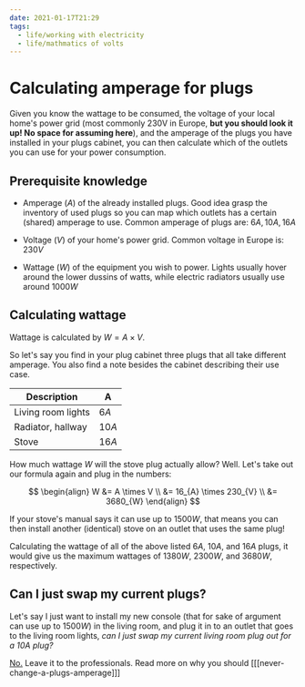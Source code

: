 ```yaml
---
date: 2021-01-17T21:29
tags:
  - life/working with electricity
  - life/mathmatics of volts
---
```


# Calculating amperage for plugs

Given you know the wattage to be consumed, the voltage of your local home's power
grid (most commonly 230V in Europe, **but you should look it up! No space for
assuming here**), and the amperage of the plugs you have installed in your plugs
cabinet, you can then calculate which of the outlets you can use for your
power consumption.

## Prerequisite knowledge

- Amperage ($A$) of the already installed plugs. Good idea grasp the inventory of
  used plugs so you can map which outlets has a certain (shared) amperage to use.
  Common amperage of plugs are: $6A, 10A, 16A$

- Voltage ($V$) of your home's power grid. Common voltage in Europe is: $230V$

- Wattage ($W$) of the equipment you wish to power. Lights usually hover around
  the lower dussins of watts, while electric radiators usually use around $1000W$

## Calculating wattage

Wattage is calculated by $W = A \times V$.

So let's say you find in your plug cabinet three plugs that all take different
amperage. You also find a note besides the cabinet describing their use case.

| Description        | A     |
| ------------------ | ----- |
| Living room lights | $6A$  |
| Radiator, hallway  | $10A$ |
| Stove              | $16A$ |

How much wattage $W$ will the stove plug actually allow? Well. Let's take out our
formula again and plug in the numbers:

$$
\begin{align}
    W &= A \times V \\
    &= 16_{A} \times 230_{V} \\
    &= 3680_{W}
\end{align}
$$

If your stove's manual says it can use up to $1500W$, that means you can then
install another (identical) stove on an outlet that uses the same plug!

Calculating the wattage of all of the above listed $6A$, $10A$, and $16A$ plugs,
it would give us the maximum wattages of $1380W$, $2300W$, and $3680W$,
respectively.

## Can I just swap my current plugs?

Let's say I just want to install my new console (that for sake of argument
can use up to $1500W$) in the living room, and plug it in to an outlet that goes
to the living room lights, *can I just swap my current living room plug out for
a $10A$ plug?*

[No.](https://en.wikipedia.org/wiki/Betteridge%27s_law_of_headlines) Leave it to
the professionals. Read more on why you should [[[never-change-a-plugs-amperage]]]

